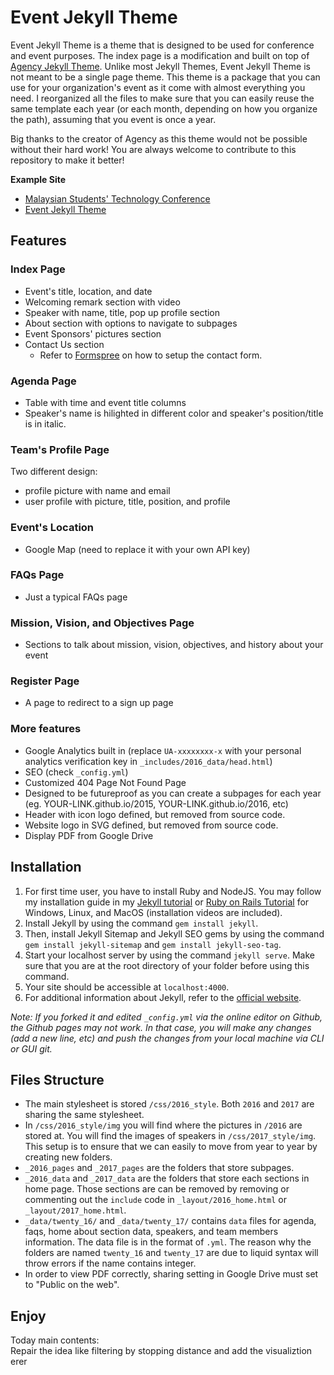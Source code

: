 # Event Jekyll Theme
Event Jekyll Theme is a theme that is designed to be used for conference and event purposes. The index page is a modification and built on top of [Agency Jekyll Theme](https://github.com/y7kim/agency-jekyll-theme). Unlike most Jekyll Themes, Event Jekyll Theme is not meant to be a single page theme. This theme is a package that you can use for your organization's event as it come with almost everything you need. I reorganized all the files to make sure that you can easily reuse the same template each year (or each month, depending on how you organize the path), assuming that you event is once a year.

Big thanks to the creator of Agency as this theme would not be possible without their hard work! You are always welcome to contribute to this repository to make it better!

**Example Site**
- [Malaysian Students' Technology Conference](https://msiastc.github.io)
- [Event Jekyll Theme](https://event-jekyll-theme.github.io)

## Features
### Index Page
- Event's title, location, and date
- Welcoming remark section with video
- Speaker with name, title, pop up profile section
- About section with options to navigate to subpages
- Event Sponsors' pictures section
- Contact Us section
  - Refer to [Formspree](https://formspree.io/) on how to setup the contact form.
### Agenda Page
- Table with time and event title columns
- Speaker's name is hilighted in different color and speaker's position/title is in italic.
### Team's Profile Page
Two different design:
-  profile picture with name and email
-  user profile with picture, title, position, and profile
### Event's Location
- Google Map (need to replace it with your own API key)
### FAQs Page
- Just a typical FAQs page
### Mission, Vision, and Objectives Page
- Sections to talk about mission, vision, objectives, and history about your event
### Register Page
- A page to redirect to a sign up page
### More features
- Google Analytics built in (replace `UA-xxxxxxxx-x` with your personal analytics verification key in `_includes/2016_data/head.html`)
- SEO (check `_config.yml`)
- Customized 404 Page Not Found Page
- Designed to be futureproof as you can create a subpages for each year (eg. YOUR-LINK.github.io/2015, YOUR-LINK.github.io/2016, etc)
- Header with icon logo defined, but removed from source code. 
- Website logo in SVG defined, but removed from source code.
- Display PDF from Google Drive

## Installation
1. For first time user, you have to install Ruby and NodeJS. You may follow my installation guide in my [Jekyll tutorial](http://melvinchng.github.io/jekyll/installation.html#ruby-and-nodejs-installation) or [Ruby on Rails Tutorial](http://melvinchng.github.io/jekyll/RubyOnRailsInstallation.html) for Windows, Linux, and MacOS (installation videos are included).
2. Install Jekyll by using the command `gem install jekyll`.
3. Then, install Jekyll Sitemap and Jekyll SEO gems by using the command `gem install jekyll-sitemap` and `gem install jekyll-seo-tag`.
4. Start your localhost server by using the command `jekyll serve`. Make sure that you are at the root directory of your folder before using this command.
5. Your site should be accessible at `localhost:4000`.
6. For additional information about Jekyll, refer to the [official website](http://jekyllrb.com/). 

_Note: If you forked it and edited `_config.yml` via the online editor on Github, the Github pages may not work. In that case, you will make any changes (add a new line, etc) and push the changes from your local machine via CLI or GUI git._

## Files Structure
- The main stylesheet is stored `/css/2016_style`. Both `2016` and `2017` are sharing the same stylesheet.
- In `/css/2016_style/img` you will find where the pictures in `/2016` are stored at. You will find the images of speakers in `/css/2017_style/img`. This setup is to ensure that we can easily to move from year to year by creating new folders.
- `_2016_pages` and `_2017_pages` are the folders that store subpages.
- `_2016_data` and `_2017_data` are the folders that store each sections in home page. Those sections are can be removed by removing or commenting out the `include` code in `_layout/2016_home.html` or `_layout/2017_home.html`.
- `_data/twenty_16/` and `_data/twenty_17/` contains `data` files for agenda, faqs, home about section data, speakers, and team members information. The data file is in the format of `.yml`. The reason why the folders are named `twenty_16` and `twenty_17` are due to liquid syntax will throw errors if the name contains integer. 
- In order to view PDF correctly, sharing setting in Google Drive must set to "Public on the web".

## Enjoy
Today main contents:  
Repair the idea like filtering by stopping distance and add the visualiztion  
erer

